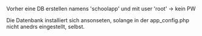 Vorher eine DB erstellen namens 'schoolapp' und mit user 'root' -> kein PW

Die Datenbank installiert sich ansonseten, solange in der app_config.php nicht anedrs eingestellt, selbst.